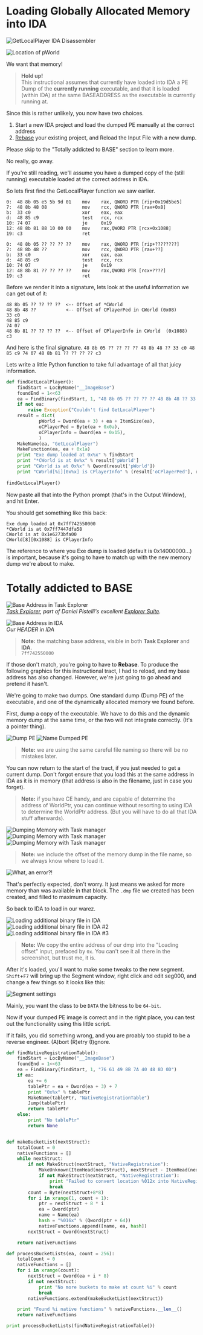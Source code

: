 # Loading Globally Allocated Memory into IDA

![GetLocalPlayer IDA Disassembler](http://i.imgur.com/VMGeDRm.png)

![Location of pWorld](http://i.imgur.com/lwvkV5x.png)

We want that memory!

> **Hold up!**  
  This instructional assumes that currently have loaded into IDA a PE Dump of the **currently running** executable, and that it is loaded (within IDA) at the same BASEADDRESS as the executable is currently running at. 
  
Since this is rather unlikely, you now have two choices.

  1. Start a new IDA project and load the dumped PE manually at the correct address
  2. [Rebase](https://www.hex-rays.com/products/ida/support/idadoc/1408.shtml) your existing project, and Reload the Input File with a new dump.

Please skip to the "Totally addicted to BASE" section to learn more. 
  
No really, go away.

If you're still reading, we'll assume you have a dumped copy of the (still running) executable loaded at the correct address in IDA.

So lets first find the GetLocalPlayer function we saw earlier.

```
0:  48 8b 05 e5 5b 9d 01    mov    rax, QWORD PTR [rip+0x19d5be5]
7:  48 8b 48 08             mov    rcx, QWORD PTR [rax+0x8]
b:  33 c0                   xor    eax, eax
d:  48 85 c9                test   rcx, rcx
10: 74 07                   je     0x19
12: 48 8b 81 88 10 00 00    mov    rax,QWORD PTR [rcx+0x1088]
19: c3                      ret
```

```
0:  48 8b 05 ?? ?? ?? ??    mov    rax, QWORD PTR [rip+????????]
7:  48 8b 48 ??             mov    rcx, QWORD PTR [rax+??]
b:  33 c0                   xor    eax, eax
d:  48 85 c9                test   rcx, rcx
10: 74 07                   je     0x19
12: 48 8b 81 ?? ?? ?? ??    mov    rax,QWORD PTR [rcx+????]
19: c3                      ret
```

Before we render it into a signature, lets look at the useful information we can get out of it:

```
48 8b 05 ?? ?? ?? ??  <-- Offset of *CWorld
48 8b 48 ??           <-- Offset of CPlayerPed in CWorld (0x08)
33 c0               
48 85 c9            
74 07               
48 8b 81 ?? ?? ?? ??  <-- Offset of CPlayerInfo in CWorld  (0x1088)
c3                  
```

And here is the final signature. `48 8b 05 ?? ?? ?? ?? 48 8b 48 ?? 33 c0 48 85 c9 74 07 48 8b 81 ?? ?? ?? ?? c3`

Lets write a little Python function to take full advantage of all that juicy information.

```py
def findGetLocalPlayer():
    findStart = LocByName("__ImageBase")
    foundEnd = 1<<63
    ea = FindBinary(findStart, 1, "48 8b 05 ?? ?? ?? ?? 48 8b 48 ?? 33 c0 48 85 c9 74 07 48 8b 81 ?? ?? ?? ?? c3")
    if not ea:
        raise Exception("Couldn't find GetLocalPlayer")
    result = dict(
            pWorld = Dword(ea + 3) + ea + ItemSize(ea),
            oCPlayerPed = Byte(ea + 0x0a),
            oCPlayerInfo = Dword(ea + 0x15),
            )
    MakeName(ea, "GetLocalPlayer")
    MakeFunction(ea, ea + 0x1a)
    print "Exe dump loaded at 0x%x" % findStart
    print "*CWorld is at 0x%x" % result['pWorld']
    print "CWorld is at 0x%x" % Qword(result['pWorld'])
    print "CWorld[%i][0x%x] is CPlayerInfo" % (result['oCPlayerPed'], result['oCPlayerInfo'])
    
findGetLocalPlayer()
```

Now paste all that into the Python prompt (that's in the Output Window), and hit Enter.

You should get something like this back:
```
Exe dump loaded at 0x7ff742550000
*CWorld is at 0x7ff7447dfa58
CWorld is at 0x1e6273bfa00
CWorld[8][0x1088] is CPlayerInfo
```

The reference to where you Exe dump is loaded (default is 0x14000000...) is important, because it's going to have to match up with the new memory dump we're about to make.

# Totally addicted to BASE
![Base Address in Task Explorer](http://i.imgur.com/CxhzQsM.png)  
*[Task Explorer](http://www.ntcore.com/files/ExplorerSuite.exe), part of Daniel Pistelli's excellent [Explorer Suite](http://www.ntcore.com/exsuite.php).*

![Base Address in IDA](http://i.imgur.com/Y41OLMV.png)  
*Our HEADER in IDA*

> **Note:** the matching base address, visible in both **Task Explorer** and **IDA**.  
`7ff742550000`
            
If those don't match, you're going to have to **Rebase**.  To produce the following graphics for this instructional tract, I had to reload, and my base address has also changed.  However, we're just going to go ahead and pretend it hasn't.

We're going to make two dumps.  One standard dump (Dump PE) of the executable, and one of the dynamically allocated memory we found before.

First, dump a copy of the executable.  We have to do this and the dynamic memory dump at the same time, or the two will not integrate correctly.  (It's a pointer thing).

![Dump PE](http://i.imgur.com/aBtBTQr.png)
![Name Dumped PE](http://i.imgur.com/ifgi256.png)

> **Note:** we are using the same careful file naming so there will be no mistakes later.

You can now return to the start of the tract, if you just needed to get a current dump.  Don't forgot ensure that you load this at the same address in IDA as it is in memory (that address is also in the filename, just in case you forget).

> **Note:** if you have CE handy, and are capable of determine the address of WorldPtr, you can continue without resorting to using IDA to determine the WorldPtr address.  (But you will have to do all that IDA stuff afterwards).

![Dumping Memory with Task manager](http://i.imgur.com/Ca4l0y3.png)
![Dumping Memory with Task manager](http://i.imgur.com/zdSl6gJ.png)
![Dumping Memory with Task manager](http://i.imgur.com/2BS38mn.png)


> **Note:** we include the offset of the memory dump in the file name, so we always know where to load it. 

![What, an error?!](http://i.imgur.com/8JoRwGb.png)

That's perfectly expected, don't worry.  It just means we asked for more memory than was available in that block.  The `.dmp` file we created has been created, and filled to maximum capacity. 

So back to IDA to load in our warez.

![Loading additional binary file in IDA](http://i.imgur.com/zWIhD1Q.png)
![Loading additional binary file in IDA #2](http://i.imgur.com/11sUT4t.png)
![Loading additional binary file in IDA #3](http://i.imgur.com/JIeK2Ds.png)

> **Note:** We copy the entire address of our dmp into the "Loading offset" input, prefaced by `0x`.  You can't see it all there in the screenshot, but trust me, it is.

After it's loaded, you'll want to make some tweaks to the new segment.  `Shift`+`F7` will bring up the Segment window, right click and edit seg000, and change a few things so it looks like this:

![Segment settings](http://i.imgur.com/TA35ntN.png)

Mainly, you want the class to be `DATA` the bitness to be `64-bit`.

Now if your dumped PE image is correct and in the right place, you can test out the functionality using this little script.

If it fails, you did something wrong, and you are proably too stupid to be a reverse engineer.  (A)bort (R)etry (I)gnore.

```py
def findNativeRegistrationTable():
    findStart = LocByName("__ImageBase")
    foundEnd = 1<<63
    ea = FindBinary(findStart, 1, "76 61 49 8B 7A 40 48 8D 0D")
    if ea:
        ea += 6
        tablePtr = ea + Dword(ea + 3) + 7
        print "0x%x" % tablePtr
        MakeName(tablePtr, "NativeRegistrationTable")
        Jump(tablePtr)
        return tablePtr
    else:
        print "No tablePtr"
        return None


def makeBucketList(nextStruct):
    totalCount = 0
    nativeFunctions = []
    while nextStruct:
        if not MakeStruct(nextStruct, "NativeRegistration"):
            MakeUnknown(ItemHead(nextStruct), nextStruct - ItemHead(nextStruct) + 0, 1)
            if not MakeStruct(nextStruct, "NativeRegistration"):
                print "Failed to convert location %012x into NativeRegistration" % nextStruct
                break
        count = Byte(nextStruct+8*8)
        for i in xrange(1, count + 1):
            ptr = nextStruct + 8 * i
            ea = Qword(ptr)
            name = Name(ea)
            hash = "%016x" % (Qword(ptr + 64))
            nativeFunctions.append([name, ea, hash])
        nextStruct = Qword(nextStruct)

    return nativeFunctions

def processBucketLists(ea, count = 256):
    totalCount = 0
    nativeFunctions = []
    for i in xrange(count):
        nextStruct = Qword(ea + i * 8)
        if not nextStruct:
            print "No more buckets to make at count %i" % count
            break
        nativeFunctions.extend(makeBucketList(nextStruct))

    print "Found %i native functions" % nativeFunctions.__len__()
    return nativeFunctions

print processBucketLists(findNativeRegistrationTable())
```